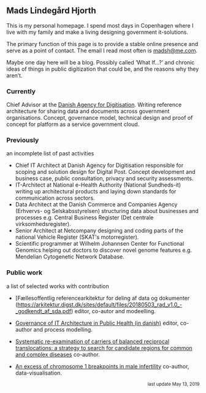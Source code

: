   
## <span class="p-name fn n"><span class="given-name">Mads</span> <span class="additional-name">Lindegård</span> <span class="family-name">Hjorth</span></span>

This is my personal homepage. I spend most days in <span class="adr"><span class="p-locality locality">Copenhagen</span></span><span class="postal-code" style="display: none;">1620</span><span class="country-name" style="display: none;">Denmark</span> where I live with my family and make a living designing government it-solutions.

The primary function of this page is to provide a stable online presence and serve as a point of contact. The email I read most often is <span class="u-email">madsh@me.com</span>.

Maybe one day here will be a blog. Possibly called ‘What If...?’ and chronic ideas of things in public digitization that could be, and the reasons why they aren’t.

### Currently
Chief Advisor at the [Danish Agency for Digitisation](https://en.digst.dk/). Writing reference architecture for sharing data and documents across government organisations. Concept, governance model, technical design and proof of concept for platform as a service government cloud.

### Previously

an incomplete list of past activities

- Chief IT Architect at Danish Agency for Digitisation responsible for scoping and solution design for Digital Post. Concept development and business case, public consultation, privacy and security assessments.
- IT-Architect at National e-Health Authority (National Sundheds-it) writing up architectural products and laying down standards for communication across sectors.
- Data Architect at the Danish Commerce and Companies Agency (Erhvervs- og Selskabsstyrelsen) structuring data about businesses and processes e.g. Central Business Register (Det centrale virksomhedsregister).
- Senior Architect at Netcompany designing and coding parts of the national Vehicle Register (SKAT's motorregister).
- Scientific programmer at Wilhelm Johannsen Center for Functional Genomics helping out doctors to discover novel genome features e.g. Mendelian Cytogenetic Network Database.


### Public work

a list of selected works with contribution

- [Fællesoffentlig referencearkitektur for deling af data og dokumenter (https://arkitektur.digst.dk/sites/default/files/20180503_rad_v1.0_-_godkendt_af_sda.pdf) editor, co-autor and modeelling.

- [Governance of IT Architecture in Public Health (in danish)](https://sundhedsdatastyrelsen.dk/-/media/sds/filer/rammer-og-retningslinjer/referenceaktitektur-og-it-standarder/referencearkitektur/konkretisering-governance-processer.pdf?la=da) editor, co-author and process modelling.

- [Systematic re-examination of carriers of balanced reciprocal translocations: a strategy to search for candidate regions for common and complex diseases](https://rdcu.be/bXFKZ) co-author.

- [An excess of chromosome 1 breakpoints in male infertility](https://rdcu.be/bXFLl) co-author, data-visualisation.




<div style="text-align: right" align="right"><small>last update May 13, 2019</small></div>
